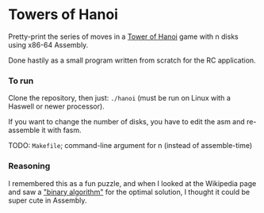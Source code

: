 # Towers of Hanoi

Pretty-print the series of moves in a [Tower of Hanoi](https://en.wikipedia.org/wiki/Tower_of_Hanoi) game with n disks using x86-64 Assembly.

Done hastily as a small program written from scratch for the RC application.


### To run
Clone the repository, then just: ``` ./hanoi ``` (must be run on Linux with a Haswell or newer processor).

If you want to change the number of disks, you have to edit the asm and re-assemble it with fasm.

TODO: ```Makefile```; command-line argument for n (instead of assemble-time)


### Reasoning

I remembered this as a fun puzzle, and when I looked at the Wikipedia page and saw a ["binary algorithm"](https://en.m.wikipedia.org/wiki/Tower_of_Hanoi#Binary_solution) for the optimal solution, I thought it could be super cute in Assembly.
